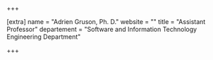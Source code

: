 +++

[extra]
name = "Adrien Gruson, Ph. D."
website = ""
title = "Assistant Professor"
departement = "Software and Information Technology Engineering Department"

+++
